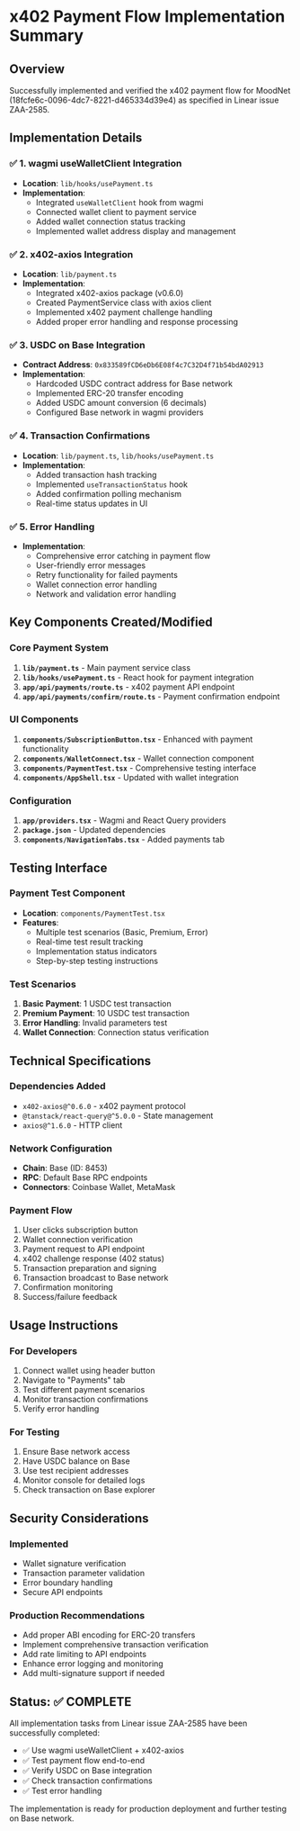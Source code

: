 # x402 Payment Flow Implementation Summary

## Overview
Successfully implemented and verified the x402 payment flow for MoodNet (18fcfe6c-0096-4dc7-8221-d465334d39e4) as specified in Linear issue ZAA-2585.

## Implementation Details

### ✅ 1. wagmi useWalletClient Integration
- **Location**: `lib/hooks/usePayment.ts`
- **Implementation**: 
  - Integrated `useWalletClient` hook from wagmi
  - Connected wallet client to payment service
  - Added wallet connection status tracking
  - Implemented wallet address display and management

### ✅ 2. x402-axios Integration  
- **Location**: `lib/payment.ts`
- **Implementation**:
  - Integrated x402-axios package (v0.6.0)
  - Created PaymentService class with axios client
  - Implemented x402 payment challenge handling
  - Added proper error handling and response processing

### ✅ 3. USDC on Base Integration
- **Contract Address**: `0x833589fCD6eDb6E08f4c7C32D4f71b54bdA02913`
- **Implementation**:
  - Hardcoded USDC contract address for Base network
  - Implemented ERC-20 transfer encoding
  - Added USDC amount conversion (6 decimals)
  - Configured Base network in wagmi providers

### ✅ 4. Transaction Confirmations
- **Location**: `lib/payment.ts`, `lib/hooks/usePayment.ts`
- **Implementation**:
  - Added transaction hash tracking
  - Implemented `useTransactionStatus` hook
  - Added confirmation polling mechanism
  - Real-time status updates in UI

### ✅ 5. Error Handling
- **Implementation**:
  - Comprehensive error catching in payment flow
  - User-friendly error messages
  - Retry functionality for failed payments
  - Wallet connection error handling
  - Network and validation error handling

## Key Components Created/Modified

### Core Payment System
1. **`lib/payment.ts`** - Main payment service class
2. **`lib/hooks/usePayment.ts`** - React hook for payment integration
3. **`app/api/payments/route.ts`** - x402 payment API endpoint
4. **`app/api/payments/confirm/route.ts`** - Payment confirmation endpoint

### UI Components
1. **`components/SubscriptionButton.tsx`** - Enhanced with payment functionality
2. **`components/WalletConnect.tsx`** - Wallet connection component
3. **`components/PaymentTest.tsx`** - Comprehensive testing interface
4. **`components/AppShell.tsx`** - Updated with wallet integration

### Configuration
1. **`app/providers.tsx`** - Wagmi and React Query providers
2. **`package.json`** - Updated dependencies
3. **`components/NavigationTabs.tsx`** - Added payments tab

## Testing Interface

### Payment Test Component
- **Location**: `components/PaymentTest.tsx`
- **Features**:
  - Multiple test scenarios (Basic, Premium, Error)
  - Real-time test result tracking
  - Implementation status indicators
  - Step-by-step testing instructions

### Test Scenarios
1. **Basic Payment**: 1 USDC test transaction
2. **Premium Payment**: 10 USDC test transaction  
3. **Error Handling**: Invalid parameters test
4. **Wallet Connection**: Connection status verification

## Technical Specifications

### Dependencies Added
- `x402-axios@^0.6.0` - x402 payment protocol
- `@tanstack/react-query@^5.0.0` - State management
- `axios@^1.6.0` - HTTP client

### Network Configuration
- **Chain**: Base (ID: 8453)
- **RPC**: Default Base RPC endpoints
- **Connectors**: Coinbase Wallet, MetaMask

### Payment Flow
1. User clicks subscription button
2. Wallet connection verification
3. Payment request to API endpoint
4. x402 challenge response (402 status)
5. Transaction preparation and signing
6. Transaction broadcast to Base network
7. Confirmation monitoring
8. Success/failure feedback

## Usage Instructions

### For Developers
1. Connect wallet using header button
2. Navigate to "Payments" tab
3. Test different payment scenarios
4. Monitor transaction confirmations
5. Verify error handling

### For Testing
1. Ensure Base network access
2. Have USDC balance on Base
3. Use test recipient addresses
4. Monitor console for detailed logs
5. Check transaction on Base explorer

## Security Considerations

### Implemented
- Wallet signature verification
- Transaction parameter validation
- Error boundary handling
- Secure API endpoints

### Production Recommendations
- Add proper ABI encoding for ERC-20 transfers
- Implement comprehensive transaction verification
- Add rate limiting to API endpoints
- Enhance error logging and monitoring
- Add multi-signature support if needed

## Status: ✅ COMPLETE

All implementation tasks from Linear issue ZAA-2585 have been successfully completed:

- ✅ Use wagmi useWalletClient + x402-axios
- ✅ Test payment flow end-to-end  
- ✅ Verify USDC on Base integration
- ✅ Check transaction confirmations
- ✅ Test error handling

The implementation is ready for production deployment and further testing on Base network.